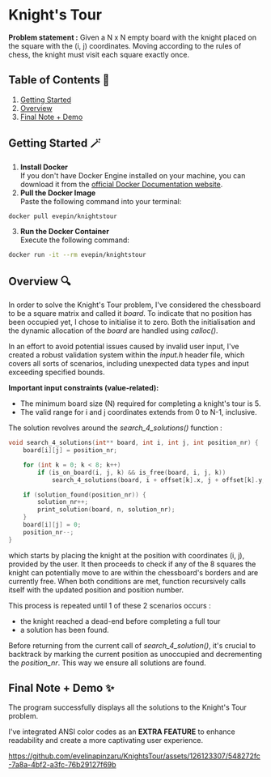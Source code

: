 ﻿# Knight's Tour

**Problem statement :** Given a N x N empty board with the knight placed on the square 
with the (i, j) coordinates. Moving according to the rules of chess, the knight must 
visit each square exactly once.

## Table of Contents 📃
1. [Getting Started](#getting-started)
2. [Overview](#overview)
3. [Final Note + Demo](#final-note-n-demo)

<a name="getting-started"></a>
## Getting Started 🪄
1. **Install Docker**\
If you don't have Docker Engine installed on your machine, you can download it from the [official Docker Documentation website](https://docs.docker.com/engine/install/).
2. **Pull the Docker Image**\
Paste the following command into your terminal:
```bash
docker pull evepin/knightstour
```
3. **Run the Docker Container**\
Execute the following command:
```bash
docker run -it --rm evepin/knightstour
```

<a name="overview"></a>
## Overview 🔍
In order to solve the Knight's Tour problem, I've considered the chessboard 
to be a square matrix and called it *board*. To indicate that no position has 
been occupied yet, I chose to initialise it to zero. Both the initialisation 
and the dynamic allocation of the *board* are handled using *calloc()*.

In an effort to avoid potential issues caused by invalid user input, I've 
created a robust validation system within the *input.h* header file, which covers 
all sorts of scenarios, including unexpected data types and input exceeding 
specified bounds.

**Important input constraints (value-related):**
* The minimum board size (N) required for completing a knight's tour is 5.
* The valid range for i and j coordinates extends from 0 to N-1, inclusive.

The solution revolves around the *search_4_solutions()* function :
```c
void search_4_solutions(int** board, int i, int j, int position_nr) {
	board[i][j] = position_nr;

	for (int k = 0; k < 8; k++)
		if (is_on_board(i, j, k) && is_free(board, i, j, k))
			search_4_solutions(board, i + offset[k].x, j + offset[k].y, position_nr + 1);

	if (solution_found(position_nr)) {
		solution_nr++;
		print_solution(board, n, solution_nr);
	}
	board[i][j] = 0;
	position_nr--;
}
```
which starts by placing the knight at the position with coordinates (i, j), 
provided by the user. It then proceeds to check if any of the 8 squares the 
knight can potentially move to are within the chessboard's borders and are 
currently free. When both conditions are met, function recursively calls 
itself with the updated position and position number.

This process is repeated until 1 of these 2 scenarios occurs :
* the knight reached a dead-end before completing a full tour
* a solution has been found.

Before returning from the current call of *search_4_solution()*,  it's crucial 
to backtrack by marking the current position as unoccupied and decrementing the 
*position_nr*. This way we ensure all solutions are found.

<a name="final-note-n-demo"></a>
## Final Note + Demo ✨
The program successfully displays all the solutions to the Knight's Tour problem.

I've integrated ANSI color codes as an **EXTRA FEATURE** to enhance readability 
and create a more captivating user experience.

https://github.com/evelinapinzaru/KnightsTour/assets/126123307/548272fc-7a8a-4bf2-a3fc-76b29127f69b
